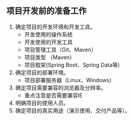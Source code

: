 ## 项目开发前的准备工作
1. 确定项目的开发环境和开发工具。
    * 开发使用的操作系统
    * 开发使用的开发工具
    * 项目管理工具（Git、Maven）
    * 项目类型 （Maven）
    * 项目框架(Spring Boot、Spring Data等)
2. 确定项目的部署环境。
    * 项目部署服务器（Linux、Windows）
3. 确定项目需要兼容的浏览器及分辨率。
    * 重点注意是否需要兼容IE
4. 明确项目的使用人员。
5. 确定项目的真实用途（演示使用、交付产品等）。
